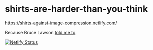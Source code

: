 # shirts-are-harder-than-you-think

https://shirts-against-image-compression.netlify.com/

Because Bruce Lawson [told me to](https://twitter.com/brucel/status/1178991264487936000).

[![Netlify Status](https://api.netlify.com/api/v1/badges/ceb80552-29b5-4886-9beb-2f4edb537d3d/deploy-status)](https://app.netlify.com/sites/shirts-against-image-compression/deploys)


